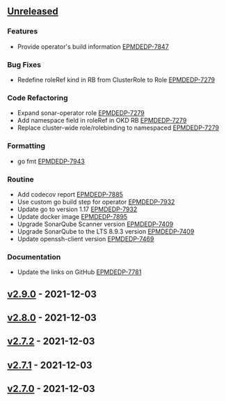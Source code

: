 <a name="unreleased"></a>
## [Unreleased]

### Features

- Provide operator's build information [EPMDEDP-7847](https://jiraeu.epam.com/browse/EPMDEDP-7847)

### Bug Fixes

- Redefine roleRef kind in RB from ClusterRole to Role [EPMDEDP-7279](https://jiraeu.epam.com/browse/EPMDEDP-7279)

### Code Refactoring

- Expand sonar-operator role [EPMDEDP-7279](https://jiraeu.epam.com/browse/EPMDEDP-7279)
- Add namespace field in roleRef in OKD RB [EPMDEDP-7279](https://jiraeu.epam.com/browse/EPMDEDP-7279)
- Replace cluster-wide role/rolebinding to namespaced [EPMDEDP-7279](https://jiraeu.epam.com/browse/EPMDEDP-7279)

### Formatting

- go fmt [EPMDEDP-7943](https://jiraeu.epam.com/browse/EPMDEDP-7943)

### Routine

- Add codecov report [EPMDEDP-7885](https://jiraeu.epam.com/browse/EPMDEDP-7885)
- Use custom go build step for operator [EPMDEDP-7932](https://jiraeu.epam.com/browse/EPMDEDP-7932)
- Update go to version 1.17 [EPMDEDP-7932](https://jiraeu.epam.com/browse/EPMDEDP-7932)
- Update docker image [EPMDEDP-7895](https://jiraeu.epam.com/browse/EPMDEDP-7895)
- Upgrade SonarQube Scanner version [EPMDEDP-7409](https://jiraeu.epam.com/browse/EPMDEDP-7409)
- Upgrade SonarQube to the LTS 8.9.3 version [EPMDEDP-7409](https://jiraeu.epam.com/browse/EPMDEDP-7409)
- Update openssh-client version [EPMDEDP-7469](https://jiraeu.epam.com/browse/EPMDEDP-7469)

### Documentation

- Update the links on GitHub [EPMDEDP-7781](https://jiraeu.epam.com/browse/EPMDEDP-7781)


<a name="v2.9.0"></a>
## [v2.9.0] - 2021-12-03

<a name="v2.8.0"></a>
## [v2.8.0] - 2021-12-03

<a name="v2.7.2"></a>
## [v2.7.2] - 2021-12-03

<a name="v2.7.1"></a>
## [v2.7.1] - 2021-12-03

<a name="v2.7.0"></a>
## [v2.7.0] - 2021-12-03

[Unreleased]: https://github.com/epam/edp-sonar-operator/compare/v2.9.0...HEAD
[v2.9.0]: https://github.com/epam/edp-sonar-operator/compare/v2.8.0...v2.9.0
[v2.8.0]: https://github.com/epam/edp-sonar-operator/compare/v2.7.2...v2.8.0
[v2.7.2]: https://github.com/epam/edp-sonar-operator/compare/v2.7.1...v2.7.2
[v2.7.1]: https://github.com/epam/edp-sonar-operator/compare/v2.7.0...v2.7.1
[v2.7.0]: https://github.com/epam/edp-sonar-operator/compare/v2.3.0-98...v2.7.0
